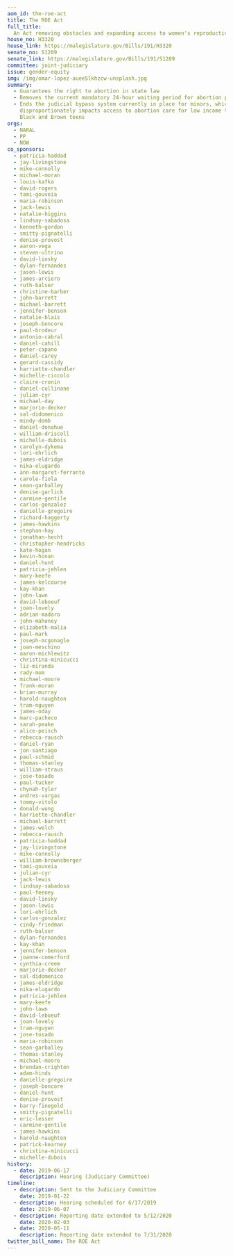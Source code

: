 ```yaml
---
aom_id: the-roe-act
title: The ROE Act
full_title:
  An Act removing obstacles and expanding access to women's reproductive health
house_no: H3320
house_link: https://malegislature.gov/Bills/191/H3320
senate_no: S1209
senate_link: https://malegislature.gov/Bills/191/S1209
committee: joint-judiciary
issue: gender-equity
img: /img/omar-lopez-auee5lkhzcw-unsplash.jpg
summary:
  - Guarantees the right to abortion in state law
  - Removes the current mandatory 24-hour waiting period for abortion procedures
  - Ends the judicial bypass system currently in place for minors, which
    disproportionately impacts access to abortion care for low income teens and
    Black and Brown teens
orgs:
  - NARAL
  - PP
  - NOW
co_sponsors:
  - patricia-haddad
  - jay-livingstone
  - mike-connolly
  - michael-moran
  - louis-kafka
  - david-rogers
  - tami-gouveia
  - maria-robinson
  - jack-lewis
  - natalie-higgins
  - lindsay-sabadosa
  - kenneth-gordon
  - smitty-pignatelli
  - denise-provost
  - aaron-vega
  - steven-ultrino
  - david-linsky
  - dylan-fernandes
  - jason-lewis
  - james-arciero
  - ruth-balser
  - christine-barber
  - john-barrett
  - michael-barrett
  - jennifer-benson
  - natalie-blais
  - joseph-boncore
  - paul-brodeur
  - antonio-cabral
  - daniel-cahill
  - peter-capano
  - daniel-carey
  - gerard-cassidy
  - harriette-chandler
  - michelle-ciccolo
  - claire-cronin
  - daniel-cullinane
  - julian-cyr
  - michael-day
  - marjorie-decker
  - sal-didomenico
  - mindy-domb
  - daniel-donahue
  - william-driscoll
  - michelle-dubois
  - carolyn-dykema
  - lori-ehrlich
  - james-eldridge
  - nika-elugardo
  - ann-margaret-ferrante
  - carole-fiola
  - sean-garballey
  - denise-garlick
  - carmine-gentile
  - carlos-gonzalez
  - danielle-gregoire
  - richard-haggerty
  - james-hawkins
  - stephan-hay
  - jonathan-hecht
  - christopher-hendricks
  - kate-hogan
  - kevin-honan
  - daniel-hunt
  - patricia-jehlen
  - mary-keefe
  - james-kelcourse
  - kay-khan
  - john-lawn
  - david-leboeuf
  - joan-lovely
  - adrian-madaro
  - john-mahoney
  - elizabeth-malia
  - paul-mark
  - joseph-mcgonagle
  - joan-meschino
  - aaron-michlewitz
  - christina-minicucci
  - liz-miranda
  - rady-mom
  - michael-moore
  - frank-moran
  - brian-murray
  - harold-naughton
  - tram-nguyen
  - james-oday
  - marc-pacheco
  - sarah-peake
  - alice-peisch
  - rebecca-rausch
  - daniel-ryan
  - jon-santiago
  - paul-schmid
  - thomas-stanley
  - william-straus
  - jose-tosado
  - paul-tucker
  - chynah-tyler
  - andres-vargas
  - tommy-vitolo
  - donald-wong
  - harriette-chandler
  - michael-barrett
  - james-welch
  - rebecca-rausch
  - patricia-haddad
  - jay-livingstone
  - mike-connolly
  - william-brownsberger
  - tami-gouveia
  - julian-cyr
  - jack-lewis
  - lindsay-sabadosa
  - paul-feeney
  - david-linsky
  - jason-lewis
  - lori-ehrlich
  - carlos-gonzalez
  - cindy-friedman
  - ruth-balser
  - dylan-fernandes
  - kay-khan
  - jennifer-benson
  - joanne-comerford
  - cynthia-creem
  - marjorie-decker
  - sal-didomenico
  - james-eldridge
  - nika-elugardo
  - patricia-jehlen
  - mary-keefe
  - john-lawn
  - david-leboeuf
  - joan-lovely
  - tram-nguyen
  - jose-tosado
  - maria-robinson
  - sean-garballey
  - thomas-stanley
  - michael-moore
  - brendan-crighton
  - adam-hinds
  - danielle-gregoire
  - joseph-boncore
  - daniel-hunt
  - denise-provost
  - barry-finegold
  - smitty-pignatelli
  - eric-lesser
  - carmine-gentile
  - james-hawkins
  - harold-naughton
  - patrick-kearney
  - christina-minicucci
  - michelle-dubois
history:
  - date: 2019-06-17
    description: Hearing (Judiciary Committee)
timeline:
  - description: Sent to the Judiciary Committee
    date: 2019-01-22
  - description: Hearing scheduled for 6/17/2019
    date: 2019-06-07
  - description: Reporting date extended to 5/12/2020
    date: 2020-02-03
  - date: 2020-05-11
    description: Reporting date extended to 7/31/2020
twitter_bill_name: The ROE Act
---
```

